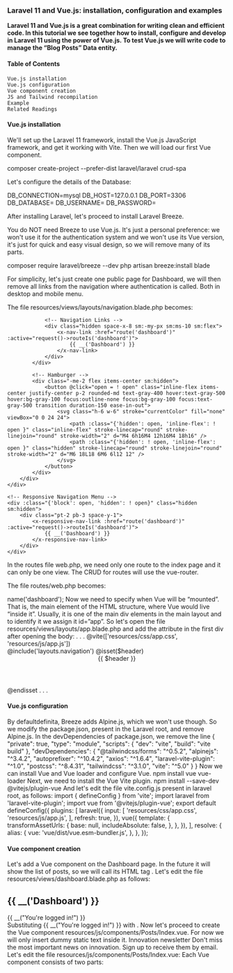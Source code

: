 <h3>Laravel 11 and Vue.js: installation, configuration and examples</h3>

<b>Laravel 11 and Vue.js is a great combination for writing clean and efficient code.
In this tutorial we see together how to install, configure and develop in Laravel 11 using the power of Vue.js.
To test Vue.js we will write code to manage the “Blog Posts” Data entity.</b>

<h4>Table of Contents</h4>

    Vue.js installation
    Vue.js configuration
    Vue component creation
    JS and Tailwind recompilation
    Example
    Related Readings


<h4>Vue.js installation</h4>

We'll set up the Laravel 11 framework, install the Vue.js JavaScript framework, and get it working with Vite. Then we will load our first Vue component.

composer create-project --prefer-dist laravel/laravel crud-spa

Let's configure the details of the Database:

DB_CONNECTION=mysql 
DB_HOST=127.0.0.1 
DB_PORT=3306 
DB_DATABASE=<DATABASE NAME>
DB_USERNAME=<DATABASE USERNAME>
DB_PASSWORD=<DATABASE PASSWORD>

After installing Laravel, let's proceed to install Laravel Breeze.

You do NOT need Breeze to use Vue.js. It's just a personal preference: we won't use it for the authentication system and we won't use its Vue version, it's just for quick and easy visual design, so we will remove many of its parts.

composer require laravel/breeze --dev
php artisan breeze:install blade

For simplicity, let's just create one public page for Dashboard, we will then remove all links from the navigation where authentication is called. Both in desktop and mobile menu.

The file resources/views/layouts/navigation.blade.php becomes:

<nav x-data="{ open: false }" class="bg-white border-b border-gray-100">
    <!-- Primary Navigation Menu -->
    <div class="max-w-7xl mx-auto px-4 sm:px-6 lg:px-8">
        <div class="flex justify-between h-16">
            <div class="flex">
                <!-- Logo -->
                <div class="shrink-0 flex items-center">
                    <a href="{{ route('dashboard') }}">
                        <x-application-logo class="block h-9 w-auto fill-current text-gray-800" />
                    </a>
                </div>

                <!-- Navigation Links -->
                <div class="hidden space-x-8 sm:-my-px sm:ms-10 sm:flex">
                    <x-nav-link :href="route('dashboard')" :active="request()->routeIs('dashboard')">
                        {{ __('Dashboard') }}
                    </x-nav-link>
                </div>
            </div>

            <!-- Hamburger -->
            <div class="-me-2 flex items-center sm:hidden">
                <button @click="open = ! open" class="inline-flex items-center justify-center p-2 rounded-md text-gray-400 hover:text-gray-500 hover:bg-gray-100 focus:outline-none focus:bg-gray-100 focus:text-gray-500 transition duration-150 ease-in-out">
                    <svg class="h-6 w-6" stroke="currentColor" fill="none" viewBox="0 0 24 24">
                        <path :class="{'hidden': open, 'inline-flex': ! open }" class="inline-flex" stroke-linecap="round" stroke-linejoin="round" stroke-width="2" d="M4 6h16M4 12h16M4 18h16" />
                        <path :class="{'hidden': ! open, 'inline-flex': open }" class="hidden" stroke-linecap="round" stroke-linejoin="round" stroke-width="2" d="M6 18L18 6M6 6l12 12" />
                    </svg>
                </button>
            </div>
        </div>
    </div>

    <!-- Responsive Navigation Menu -->
    <div :class="{'block': open, 'hidden': ! open}" class="hidden sm:hidden">
        <div class="pt-2 pb-3 space-y-1">
            <x-responsive-nav-link :href="route('dashboard')" :active="request()->routeIs('dashboard')">
                {{ __('Dashboard') }}
            </x-responsive-nav-link>
        </div>
    </div>
</nav>

In the routes file web.php, we need only one route to the index page and it can only be one view. The CRUD for routes will use the vue-router.

The file routes/web.php becomes:

<?php

use App\Http\Controllers\ProfileController;
use Illuminate\Support\Facades\Route;

Route::view('/', 'dashboard')->name('dashboard'); 

Now we need to specify when Vue will be “mounted”. That is, the main element of the HTML structure, where Vue would live “inside it”. Usually, it is one of the main div elements in the main layout and to identify it we assign it id=”app”.

So let's open the file resources/views/layouts/app.blade.php and add the attribute in the first div after opening the body:

.
.
.
        <!-- Fonts -->
        <link rel="preconnect" href="https://fonts.bunny.net">
        <link href="https://fonts.bunny.net/css?family=figtree:400,500,600&display=swap" rel="stylesheet" />

        <!-- Scripts -->
        @vite(['resources/css/app.css', 'resources/js/app.js'])
    </head>
    <body class="font-sans antialiased">
        <div class="min-h-screen bg-gray-100" id="app">
            @include('layouts.navigation')

            <!-- Page Heading -->
            @isset($header)
                <header class="bg-white shadow">
                    <div class="max-w-7xl mx-auto py-6 px-4 sm:px-6 lg:px-8">
                        {{ $header }}
                    </div>
                </header>
            @endisset
.
.
.

<h4>Vue.js configuration</h4>

By defaultdefinita, Breeze adds Alpine.js, which we won't use though. So we modify the package.json, present in the Laravel root, and remove Alpine.js.

In the devDependencies of package.json, we remove the line

{
    "private": true,
    "type": "module",
    "scripts": {
        "dev": "vite",
        "build": "vite build"
    },
    "devDependencies": {
        "@tailwindcss/forms": "^0.5.2",
        "alpinejs": "^3.4.2",
        "autoprefixer": "^10.4.2",
        "axios": "^1.6.4",
        "laravel-vite-plugin": "^1.0",
        "postcss": "^8.4.31",
        "tailwindcss": "^3.1.0",
        "vite": "^5.0"
    }
}

Now we can install Vue and Vue loader and configure Vue.

npm install vue vue-loader

Next, we need to install the Vue Vite plugin.

npm install --save-dev @vitejs/plugin-vue

And let's edit the file vite.config.js present in laravel root, as follows:

import { defineConfig } from 'vite';
import laravel from 'laravel-vite-plugin';
import vue from '@vitejs/plugin-vue';

export default defineConfig({
    plugins: [
        laravel({
            input: [
                'resources/css/app.css',
                'resources/js/app.js',
            ],
            refresh: true,
        }),
        vue({
            template: {
                transformAssetUrls: {
                    base: null,
                    includeAbsolute: false,
                },
            },
        }),
    ],
    resolve: {
        alias: {
            vue: 'vue/dist/vue.esm-bundler.js',
        },
    },
});

<h4>Vue component creation</h4>

Let's add a Vue component on the Dashboard page. In the future it will show the list of posts, so we will call its HTML tag .

Let's edit the file resources/views/dashboard.blade.php as follows:

<x-app-layout>
    <x-slot name="header">
        <h2 class="font-semibold text-xl text-gray-800 leading-tight">
            {{ __('Dashboard') }}
        </h2>
    </x-slot>
 
    <div class="py-12">
        <div class="max-w-7xl mx-auto sm:px-6 lg:px-8">
            <div class="bg-white overflow-hidden shadow-sm sm:rounded-lg">
                <div class="p-6 text-gray-900">
                    {{ __("You're logged in!") }}  
                    <posts-index></posts-index> 
                </div>
            </div>
        </div>
    </div>
</x-app-layout>

Substituting {{ __("You're logged in!") }} with <posts-index></posts-index>.

Now let's proceed to create the Vue component resources/js/components/Posts/Index.vue. For now we will only insert dummy static text inside it.
Innovation newsletter
Don't miss the most important news on innovation. Sign up to receive them by email.

Let's edit the file resources/js/components/Posts/Index.vue:

<template>
    Table coming soon.
</template>

Each Vue component consists of two parts:

    <script>
    <template>

In this case, we're not doing any JS operations yet, so we won't have the script part, just the template.

Now, back to the element id="app", let's proceed to initialize a Vue app, add the component from above, and mount it to that app element. This all needs to be done in the main file resources/js/app.js. By defaultdefinited with Breeze, the app.js file contains code using Alpine.js, and by implementation choice, we remove it.

The file resources/js/app.js becomes:

import './bootstrap';

import { createApp } from 'vue'
import PostsIndex from './components/Posts/Index.vue'

createApp({})
    .component('PostsIndex', PostsIndex)
    .mount('#app') 

In the app.js file defiLet's start the Vue application with createApp(), importing it beforehand We attach a component to the Vue application, importing it beforehand and giving it the name PostIndex.

Let's mount the Vue application on the item #app from the main layout.

This is how we are naming the component PostIndex so you know it's a component for Posts and it's a file Index.vue.

To call components in Vue files, there are two ways:

    The one we used is the kebab-used.
    And secondly, using PascalCase.

Vue.js supports both cases. So for component naming we use PascalCase.

Now let's compile everything using npm run dev o npm run build, when finished, open the page in the browser and we should see the text Table coming Soon, as follows:

Dashboard with vue component


<h4>JS and Tailwind recompilation</h4>

When working with any front-end file, we need to recompile after each change to see the changes in the browser. We must therefore execute npm run build every time after a small change, or even better run npm run dev and keep it running in the background.

When we execute npm run dev with Vite, after each recompilation the browser will be automatically updated. After running npm run dev in your console you will see a result similar to the following:
npm run dev
npm rundev

After npm run build on the video we will have:

npm run build

npm run build

<h4>Example</h4>

Let's now try a simple modification in the Vue file: let's add a simple static table (for now) to the component PostIndex Vue.

Then the file resources/js/components/Posts/Index.vue becomes:

<template>
    <div class="overflow-hidden overflow-x-auto p-6 bg-white border-gray-200">
        <div class="min-w-full align-middle">
            <table class="min-w-full divide-y divide-gray-200 border">
                <thead>
                <tr>
                    <th class="px-6 py-3 bg-gray-50 text-left">
                        <span class="text-xs leading-4 font-medium text-gray-500 uppercase tracking-wider">ID</span>
                    </th>
                    <th class="px-6 py-3 bg-gray-50 text-left">
                        <span class="text-xs leading-4 font-medium text-gray-500 uppercase tracking-wider">Title</span>
                    </th>
                    <th class="px-6 py-3 bg-gray-50 text-left">
                        <span class="text-xs leading-4 font-medium text-gray-500 uppercase tracking-wider">Content</span>
                    </th>
                    <th class="px-6 py-3 bg-gray-50 text-left">
                        <span class="text-xs leading-4 font-medium text-gray-500 uppercase tracking-wider">Created at</span>
                    </th>
                </tr>
                </thead>
                <tbody class="bg-white divide-y divide-gray-200 divide-solid">
                <tr>
                    <td class="px-6 py-4 whitespace-no-wrap text-sm leading-5 text-gray-900">1</td>
                    <td class="px-6 py-4 whitespace-no-wrap text-sm leading-5 text-gray-900">A</td>
                    <td class="px-6 py-4 whitespace-no-wrap text-sm leading-5 text-gray-900">Poe switched his focus to prose, and spent the next several years working for literary journals and periodicals, becoming known for his own style of literary criticism. His work forced him to move between several cities, including Baltimore, Philadelphia, and New York City. In 1836, when he was 27, he married his 13-year-old cousin, Virginia Clemm. She died of tuberculosis in 1847. In January 1845, he published his poem "The Raven" to instant success. He planned for years to produce his own journal The Penn, later renamed The Stylus. But before it began publishing, Poe died in Baltimore in 1849, aged 40, under mysterious circumstances. The cause of his death remains unknown, and has been variously attributed to many causes including disease, alcoholism, substance abuse, and suicide.</td>
                    <td class="px-6 py-4 whitespace-no-wrap text-sm leading-5 text-gray-900">2024-06-01 13:43:47</td>
                </tr>
                <tr>
                    <td class="px-6 py-4 whitespace-no-wrap text-sm leading-5 text-gray-900">2</td>
                    <td class="px-6 py-4 whitespace-no-wrap text-sm leading-5 text-gray-900">B</td>
                    <td class="px-6 py-4 whitespace-no-wrap text-sm leading-5 text-gray-900">Poe switched his focus to prose, and spent the next several years working for literary journals and periodicals, becoming known for his own style of literary criticism. His work forced him to move between several cities, including Baltimore, Philadelphia, and New York City. In 1836, when he was 27, he married his 13-year-old cousin, Virginia Clemm. She died of tuberculosis in 1847. In January 1845, he published his poem "The Raven" to instant success. He planned for years to produce his own journal The Penn, later renamed The Stylus. But before it began publishing, Poe died in Baltimore in 1849, aged 40, under mysterious circumstances. The cause of his death remains unknown, and has been variously attributed to many causes including disease, alcoholism, substance abuse, and suicide.</td>
                    <td class="px-6 py-4 whitespace-no-wrap text-sm leading-5 text-gray-900">2024-06-02 14:43:47</td>
                </tr>
                </tbody>
            </table>
        </div>
    </div>
</template>

vue component table
Vue component

But now we have a problem with Tailwind: it doesn't pick up the new CSS styles we added. We need to add the location of the Vue components to the Tailwind configuration file, so that it automatically collects and compiles the classes used in Vue.

Let's edit the file tailwind.config.js:

import defaultTheme from 'tailwindcss/defaultTheme';
import forms from '@tailwindcss/forms';

/** @type {import('tailwindcss').Config} */
export default {
    content: [
        './vendor/laravel/framework/src/Illuminate/Pagination/resources/views/*.blade.php',
        './storage/framework/views/*.php',
        './resources/views/**/*.blade.php',
        './resources/js/components/**/*.vue',
    ],

    theme: {
        extend: {
            fontFamily: {
                sans: ['Figtree', ...defaultTheme.fontFamily.sans],
            },
        },
    },

    plugins: [forms],
};

vue component tailwind
Vue component with Tailwind
<p align="center"><a href="https://laravel.com" target="_blank"><img src="https://raw.githubusercontent.com/laravel/art/master/logo-lockup/5%20SVG/2%20CMYK/1%20Full%20Color/laravel-logolockup-cmyk-red.svg" width="400" alt="Laravel Logo"></a></p>

<p align="center">
<a href="https://github.com/laravel/framework/actions"><img src="https://github.com/laravel/framework/workflows/tests/badge.svg" alt="Build Status"></a>
<a href="https://packagist.org/packages/laravel/framework"><img src="https://img.shields.io/packagist/dt/laravel/framework" alt="Total Downloads"></a>
<a href="https://packagist.org/packages/laravel/framework"><img src="https://img.shields.io/packagist/v/laravel/framework" alt="Latest Stable Version"></a>
<a href="https://packagist.org/packages/laravel/framework"><img src="https://img.shields.io/packagist/l/laravel/framework" alt="License"></a>
</p>

## About Laravel

Laravel is a web application framework with expressive, elegant syntax. We believe development must be an enjoyable and creative experience to be truly fulfilling. Laravel takes the pain out of development by easing common tasks used in many web projects, such as:

- [Simple, fast routing engine](https://laravel.com/docs/routing).
- [Powerful dependency injection container](https://laravel.com/docs/container).
- Multiple back-ends for [session](https://laravel.com/docs/session) and [cache](https://laravel.com/docs/cache) storage.
- Expressive, intuitive [database ORM](https://laravel.com/docs/eloquent).
- Database agnostic [schema migrations](https://laravel.com/docs/migrations).
- [Robust background job processing](https://laravel.com/docs/queues).
- [Real-time event broadcasting](https://laravel.com/docs/broadcasting).

Laravel is accessible, powerful, and provides tools required for large, robust applications.

## Learning Laravel

Laravel has the most extensive and thorough [documentation](https://laravel.com/docs) and video tutorial library of all modern web application frameworks, making it a breeze to get started with the framework.

You may also try the [Laravel Bootcamp](https://bootcamp.laravel.com), where you will be guided through building a modern Laravel application from scratch.

If you don't feel like reading, [Laracasts](https://laracasts.com) can help. Laracasts contains thousands of video tutorials on a range of topics including Laravel, modern PHP, unit testing, and JavaScript. Boost your skills by digging into our comprehensive video library.

## Laravel Sponsors

We would like to extend our thanks to the following sponsors for funding Laravel development. If you are interested in becoming a sponsor, please visit the [Laravel Partners program](https://partners.laravel.com).

### Premium Partners

- **[Vehikl](https://vehikl.com/)**
- **[Tighten Co.](https://tighten.co)**
- **[WebReinvent](https://webreinvent.com/)**
- **[Kirschbaum Development Group](https://kirschbaumdevelopment.com)**
- **[64 Robots](https://64robots.com)**
- **[Curotec](https://www.curotec.com/services/technologies/laravel/)**
- **[Cyber-Duck](https://cyber-duck.co.uk)**
- **[DevSquad](https://devsquad.com/hire-laravel-developers)**
- **[Jump24](https://jump24.co.uk)**
- **[Redberry](https://redberry.international/laravel/)**
- **[Active Logic](https://activelogic.com)**
- **[byte5](https://byte5.de)**
- **[OP.GG](https://op.gg)**

## Contributing

Thank you for considering contributing to the Laravel framework! The contribution guide can be found in the [Laravel documentation](https://laravel.com/docs/contributions).

## Code of Conduct

In order to ensure that the Laravel community is welcoming to all, please review and abide by the [Code of Conduct](https://laravel.com/docs/contributions#code-of-conduct).

## Security Vulnerabilities

If you discover a security vulnerability within Laravel, please send an e-mail to Taylor Otwell via [taylor@laravel.com](mailto:taylor@laravel.com). All security vulnerabilities will be promptly addressed.

## License

The Laravel framework is open-sourced software licensed under the [MIT license](https://opensource.org/licenses/MIT).
